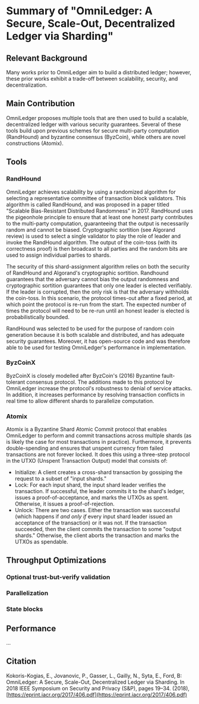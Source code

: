 # Summary of "OmniLedger: A Secure, Scale-Out, Decentralized Ledger via Sharding"

## Relevant Background

Many works prior to OmniLedger aim to build a distributed ledger; however, these prior works exhibit a trade-off between scalability, security, and decentralization.

## Main Contribution

OmniLedger proposes multiple tools that are then used to build a scalable, decentralized ledger with various security guarantees. Several of these tools build upon previous schemes for secure multi-party computation (RandHound) and byzantine consensus (ByzCoin), while others are novel constructions (Atomix).

## Tools

### RandHound

OmniLedger achieves scalability by using a randomized algorithm for selecting a representative committee of transaction block validators. This algorithm is called RandHound, and was proposed in a paper titled "Scalable Bias-Resistant Distributed Randomness" in 2017. RandHound uses the pigeonhole principle to ensure that at least one honest party contributes to the multi-party computation, guaranteeing that the output is necessarily random and cannot be biased. Cryptographic sortition (see Algorand review) is used to select a single validator to play the role of leader and invoke the RandHound algorithm. The output of the coin-toss (with its correctness proof) is then broadcast to all parties and the random bits are used to assign individual parties to shards. 

The security of this shard-assignment algorithm relies on both the security of RandHound and Algorand's cryptographic sortition. Randhound guarantees that the adversary cannot bias the output randomness and cryptographic sortition guarantees that only one leader is elected verifiably. If the leader is corrupted, then the only risk is that the adversary withholds the coin-toss. In this scenario, the protocol times-out after a fixed period, at which point the protocol is re-run from the start. The expected number of times the protocol will need to be re-run until an honest leader is elected is probabilistically bounded.

RandHound was selected to be used for the purpose of random coin generation because it is both scalable and distributed, and has adequate security guarantees. Moreover, it has open-source code and was therefore able to be used for testing OmniLedger's performance in implementation.

### ByzCoinX

ByzCoinX is closely modelled after ByzCoin's (2016) Byzantine fault-tolerant consensus protocol. The additions made to this protocol by OmniLedger increase the protocol's robustness to denial of service attacks. In addition, it increases performance by resolving transaction conflicts in real time to allow different shards to parallelize computation.

### Atomix

Atomix is a Byzantine Shard Atomic Commit protocol that enables OmniLedger to perform and commit transactions across multiple shards (as is likely the case for most transactions in practice). Furthermore, it prevents double-spending and ensures that unspent currency from failed transactions are not forever locked. It does this using a three-step protocol in the UTXO (Unspent Transaction Output) model that consists of:

+ Initialize: A client creates a cross-shard transaction by gossiping the request to a subset of "input shards."
+ Lock: For each input shard, the input shard leader verifies the transaction. If successful, the leader commits it to the shard's ledger, issues a proof-of-acceptance, and marks the UTXOs as spent. Otherwise, it issues a proof-of-rejection.
+ Unlock: There are two cases. Either the transaction was successful (which happens if _and only if_ every input shard leader issued an acceptance of the transaction) or it was not. If the transaction succeeded, then the client commits the transaction to some "output shards." Otherwise, the client aborts the transaction and marks the UTXOs as spendable.

## Throughput Optimizations

### Optional trust-but-verify validation

### Parallelization

### State blocks

## Performance

...

## Citation

Kokoris-Kogias, E., Jovanovic, P., Gasser, L., Gailly, N., Syta, E., Ford, B: OmniLedger: A Secure, Scale-Out, Decentralized Ledger via Sharding. In 2018 IEEE Symposium on Security and Privacy (S&P), pages 19–34. (2018), [https://eprint.iacr.org/2017/406.pdf](https://eprint.iacr.org/2017/406.pdf)
